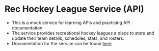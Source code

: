 # Rec Hockey League Service (API)

- This is a mock service for learning APIs and practicing API documentation
- The service provides recreational hockey leagues a place to store and update their team details, schedules, stats, and rosters.
- Documentation for the service can be found [here](index.md)
